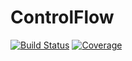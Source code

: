 # ControlFlow

[![Build Status](https://github.com/jlapeyre/ControlFlow.jl/actions/workflows/CI.yml/badge.svg?branch=main)](https://github.com/jlapeyre/ControlFlow.jl/actions/workflows/CI.yml?query=branch%3Amain)
[![Coverage](https://codecov.io/gh/jlapeyre/ControlFlow.jl/branch/main/graph/badge.svg)](https://codecov.io/gh/jlapeyre/ControlFlow.jl)
